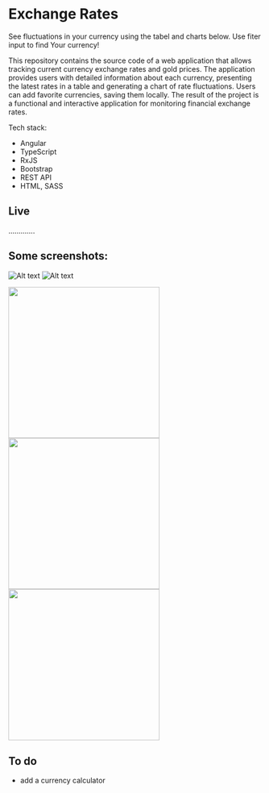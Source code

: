 # Exchange Rates

See fluctuations in your currency using the tabel and charts below. Use fiter input to find Your currency!

This repository contains the source code of a web application that allows tracking current currency exchange rates and gold prices. The application provides users with detailed information about each currency, presenting the latest rates in a table and generating a chart of rate fluctuations. Users can add favorite currencies, saving them locally. The result of the project is a functional and interactive application for monitoring financial exchange rates.

Tech stack: 

- Angular
- TypeScript
- RxJS
- Bootstrap
- REST API
- HTML, SASS

## Live

.............

## Some screenshots:

![Alt text](src/assets/screenshots/all.png)
![Alt text](src/assets/screenshots/detail_usd.png)
<!-- ![Alt text](src/assets/screenshots/mobile_all.png)
![Alt text](src/assets/screenshots/mobile_menu.png)
![Alt text](src/assets/screenshots/mobile_detail.png) -->

<img
  src="src/assets/screenshots/mobile_all.png"
  width="300px">
<img
  src="src/assets/screenshots/mobile_menu.png"
  width="300px">
<img
  src="src/assets/screenshots/mobile_detail.png"
  width="300px">

## To do

- add a currency calculator